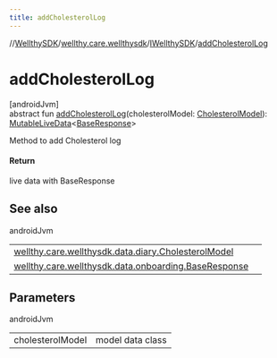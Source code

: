 ```yaml
---
title: addCholesterolLog
---
```

//[WellthySDK](../../../index.html)/[wellthy.care.wellthysdk](../index.html)/[IWellthySDK](index.html)/[addCholesterolLog](add-cholesterol-log.html)



# addCholesterolLog



[androidJvm]\
abstract fun [addCholesterolLog](add-cholesterol-log.html)(cholesterolModel: [CholesterolModel](../../wellthy.care.wellthysdk.data.diary/-cholesterol-model/index.html)): [MutableLiveData](https://developer.android.com/reference/kotlin/androidx/lifecycle/MutableLiveData.html)&lt;[BaseResponse](../../wellthy.care.wellthysdk.data.onboarding/-base-response/index.html)&gt;



Method to add Cholesterol log



#### Return



live data with BaseResponse



## See also


androidJvm

| | |
|---|---|
| [wellthy.care.wellthysdk.data.diary.CholesterolModel](../../wellthy.care.wellthysdk.data.diary/-cholesterol-model/index.html) |  |
| [wellthy.care.wellthysdk.data.onboarding.BaseResponse](../../wellthy.care.wellthysdk.data.onboarding/-base-response/index.html) |  |



## Parameters


androidJvm

| | |
|---|---|
| cholesterolModel | model data class |




